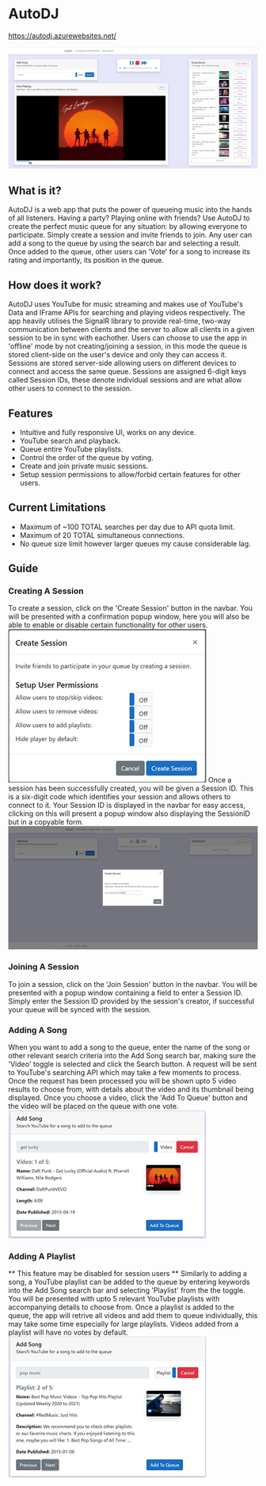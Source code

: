 # AutoDJ
https://autodj.azurewebsites.net/

![AutoDJ](https://github.com/Seank23/AutoDJ_Web/blob/master/Images/AutoDJ1.PNG)

## What is it?
AutoDJ is a web app that puts the power of queueing music into the hands of all listeners. Having a party? Playing online with friends? Use AutoDJ to create the perfect music queue for any situation: by allowing everyone to participate. Simply create a session and invite friends to join. Any user can add a song to the queue by using the search bar and selecting a result. Once added to the queue, other users can 'Vote' for a song to increase its rating and importantly, its position in the queue.

## How does it work?
AutoDJ uses YouTube for music streaming and makes use of YouTube's Data and IFrame APIs for searching and playing videos respectively. The app heavily utilises the SignalR library  to provide real-time, two-way communication between clients and the server to allow all clients in a given session to be in sync with eachother. Users can choose to use the app in 'offline' mode by not creating/joining a session, in this mode the queue is stored client-side on the user's device and only they can access it. Sessions are stored server-side allowing users on different devices to connect and access the same queue. Sessions are assigned 6-digit keys called Session IDs, these denote individual sessions and are what allow other users to connect to the session.

## Features
- Intuitive and fully responsive UI, works on any device.
- YouTube search and playback.
- Queue entire YouTube playlists.
- Control the order of the queue by voting.
- Create and join private music sessions.
- Setup session permissions to allow/forbid certain features for other users.

## Current Limitations
- Maximum of ~100 TOTAL searches per day due to API quota limit.
- Maximum of 20 TOTAL simultaneous connections.
- No queue size limit however larger queues my cause considerable lag.

## Guide
### Creating A Session
To create a session, click on the 'Create Session' button in the navbar. You will be presented with a confirmation popup window, here you will also be able to enable or disable certain functionality for other users.
![CreateSession](https://github.com/Seank23/AutoDJ_Web/blob/master/Images/CreateSession.PNG)
Once a session has been successfully created, you will be given a Session ID. This is a six-digit code which identifies your session and allows others to connect to it. Your Session ID is displayed in the navbar for easy access, clicking on this will present a popup window also displaying the SessionID but in a copyable form.
![SessionCreated](https://github.com/Seank23/AutoDJ_Web/blob/master/Images/SessionCreated.PNG)

### Joining A Session
To join a session, click on the 'Join Session' button in the navbar. You will be presented with a popup window containing a field to enter a Session ID. Simply enter the Session ID provided by the session's creator, if successful your queue will be synced with the session.

### Adding A Song
When you want to add a song to the queue, enter the name of the song or other relevant search criteria into the Add Song search bar, making sure the 'Video' toggle is selected and click the Search button. A request will be sent to YouTube's searching API which may take a few moments to process. Once the request has been processed you will be shown upto 5 video results to choose from, with details about the video and its thumbnail being displayed. Once you choose a video, click the 'Add To Queue' button and the video will be placed on the queue with one vote.
![AddSong](https://github.com/Seank23/AutoDJ_Web/blob/master/Images/AddSong.PNG)

### Adding A Playlist
** This feature may be disabled for session users **
Similarly to adding a song, a YouTube playlist can be added to the queue by entering keywords into the Add Song search bar and selecting 'Playlist' from the the toggle. You will be presented with upto 5 relevant YouTube playlists with accompanying details to choose from. Once a playlist is added to the queue, the app will retrive all videos and add them to queue individually, this may take some time especially for large playlists. Videos added from a playlist will have no votes by default.
![AddPlaylist](https://github.com/Seank23/AutoDJ_Web/blob/master/Images/AddPlaylist.PNG)

